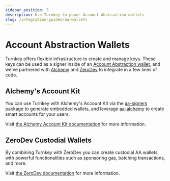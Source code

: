 ```yaml
---
sidebar_position: 5
description: Use Turnkey to power Account Abstraction wallets
slug: /integration-guides/aa-wallets
---
```

# Account Abstraction Wallets

Turnkey offers flexible infrastructure to create and manage keys. These keys can be used as a signer inside of an [Account Abstraction wallet](https://www.erc4337.io/), and we've partnered with [Alchemy](https://www.alchemy.com/) and [ZeroDev](https://zerodev.app/) to integrate in a few lines of code.

## Alchemy's Account Kit

You can use Turnkey with Alchemy's Account Kit via the [aa-signers](https://accountkit.alchemy.com/packages/aa-signers/turnkey/introduction.html) package to generate embedded wallets, and leverage [aa-alchemy](https://accountkit.alchemy.com/packages/aa-alchemy/index.html) to create smart accounts for your users.

Visit [the Alchemy Account Kit documentation](https://accountkit.alchemy.com/smart-accounts/signers/guides/turnkey.html) for more information.

## ZeroDev Custodial Wallets

By combining Turnkey with ZeroDev you can create custodial AA wallets with powerful functionalities such as sponsoring gas, batching transactions, and more.

Visit [the ZeroDev documentation](https://docs-v4.zerodev.app/create-wallets/integrations/turnkey) for more information.

